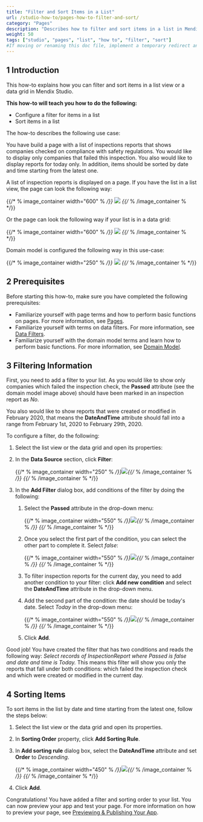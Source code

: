 ```yaml
---
title: "Filter and Sort Items in a List"
url: /studio-how-to/pages-how-to-filter-and-sort/
category: "Pages"
description: "Describes how to filter and sort items in a list in Mendix Studio."
weight: 50
tags: ["studio", "pages", "list", "how to", "filter", "sort"]
#If moving or renaming this doc file, implement a temporary redirect and let the respective team know they should update the URL in the product. See Mapping to Products for more details.
---
```


## 1 Introduction 

This how-to explains how you can filter and sort items in a list view or a data grid in Mendix Studio. 

**This how-to will teach you how to do the following:**

* Configure a filter for items in a list
* Sort items in a list

The how-to describes the following use case: 

You have build a page with a list of inspections reports that shows companies checked on compliance with safety regulations. You would like to display only companies that failed this inspection. You also would like to display reports for today only. In addition, items should be sorted by date and time starting from the latest one.  

A list of inspection reports is displayed on a page. If you have the list in a list view, the page can look the following way:

{{/* % image_container width="600" % */}}
![](/attachments/studio-how-to/pages/pages-how-to-filter-and-sort/list-view-example.png)
{{/* % /image_container % */}} 

Or the page can look the following way if your list is in a data grid:

{{/* % image_container width="600" % */}}
![](/attachments/studio-how-to/pages/pages-how-to-filter-and-sort/page-example-data-grid.png)
{{/* % /image_container % */}} 

Domain model is configured the following way in this use-case:

{{/* % image_container width="250" % */}}
![](/attachments/studio-how-to/pages/pages-how-to-filter-and-sort/domain-model.png)
{{/* % /image_container % */}} 

## 2 Prerequisites

Before starting this how-to, make sure you have completed the following prerequisites:

* Familiarize yourself with page terms and how to perform basic functions on pages. For more information, see [Pages](/studio/page-editor). 
* Familiarize yourself with terms on data filters. For more information, see [Data Filters](/studio/data-filters).
* Familiarize yourself with the domain model terms and learn how to perform basic functions. For more information, see [Domain Model](/studio/domain-models).

## 3 Filtering Information 

First, you need to add a filter to your list.  As you would like to show only companies which failed the inspection check, the **Passed** attribute (see the domain model image above) should have been marked in an inspection report as *No*. 

You also would like to show reports that were created or modified in February 2020, that means the **DateAndTime** attribute should fall into a range from February 1st, 2020 to February 29th, 2020. 

To configure a filter, do the following:

1. Select the list view or the data grid and open its properties:

2. In the **Data Source** section, click **Filter**:

    {{/* % image_container width="250" % */}}![](/attachments/studio-how-to/pages/pages-how-to-filter-and-sort/properties-filter.png){{/* % /image_container % */}} 
{{/* % /image_container % */}} 
3. In the **Add Filter** dialog box, add conditions of the filter by doing the following:

    1. Select the **Passed** attribute in the drop-down menu:

    	{{/* % image_container width="550" % */}}![](/attachments/studio-how-to/pages/pages-how-to-filter-and-sort/add-filter-select-attribute.png){{/* % /image_container % */}} 
{{/* % /image_container % */}} 
    2. Once you select the first part of the condition, you can select the other part to complete it. Select *false*:

    	{{/* % image_container width="550" % */}}![](/attachments/studio-how-to/pages/pages-how-to-filter-and-sort/add-filter-condition.png){{/* % /image_container % */}} 
{{/* % /image_container % */}} 
    3. To filter inspection reports for the current day, you need to add another condition to your filter: click **Add new condition** and select the **DateAndTime** attribute in the drop-down menu.

    4. Add the second part of the condition: the date should be today's date. Select *Today* in the drop-down menu: 

		{{/* % image_container width="550" % */}}![](/attachments/studio-how-to/pages/pages-how-to-filter-and-sort/filter-date-and-time.png){{/* % /image_container % */}} 
{{/* % /image_container % */}} 
    5. Click **Add**.

Good job! You have created the filter that has two conditions and reads the following way: *Select records of InspectionReport where Passed is false and date and time is Today.* This means this filter will show you only the reports that fall under both conditions: which failed the inspection check and which were created or modified in the current day. 

## 4 Sorting Items  

To sort items in the list by date and time starting from the latest one, follow the steps below:

1. Select the list view or the data grid and open its properties.

2. In **Sorting Order** property, click **Add Sorting Rule**.

3. In **Add sorting rule** dialog box, select the **DateAndTime** attribute and set **Order** to *Descending*.

	{{/* % image_container width="450" % */}}![](/attachments/studio-how-to/pages/pages-how-to-filter-and-sort/add-sorting-rule.png){{/* % /image_container % */}} 
{{/* % /image_container % */}} 
4. Click **Add**.

Congratulations! You have added a filter and sorting order to your list. You can now preview your app and test your page. For more information on how to preview your page, see [Previewing & Publishing Your App](/studio/publishing-app).